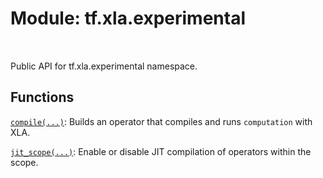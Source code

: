 <div itemscope itemtype="http://developers.google.com/ReferenceObject">
<meta itemprop="name" content="tf.xla.experimental" />
<meta itemprop="path" content="Stable" />
</div>

# Module: tf.xla.experimental


<table class="tfo-notebook-buttons tfo-api" align="left">
</table>



Public API for tf.xla.experimental namespace.



## Functions

[`compile(...)`](../../tf/xla/experimental/compile.md): Builds an operator that compiles and runs `computation` with XLA.

[`jit_scope(...)`](../../tf/xla/experimental/jit_scope.md): Enable or disable JIT compilation of operators within the scope.



